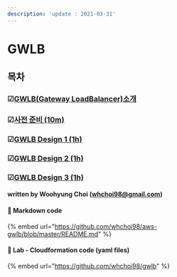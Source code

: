 ```yaml
---
description: 'update : 2021-03-31'
---
```


# GWLB

## 목차 

### ☑[GWLB\(Gateway LoadBalancer\)소개](gwlb-overview.md) 

### ☑[사전 준비 \(10m\)](prepare.md)

### ☑[GWLB Design 1 \(1h\)](gwlb-design1.md)

### ☑[GWLB Design 2 \(1h\)](gwlb-design2.md)

### ☑[GWLB Design 3 \(1h\)](gwlb-design-3.md)



#### written by Woohyung Choi \(whchoi98@gmail.com\)

#### 📔 Markdown code

{% embed url="https://github.com/whchoi98/aws-gwlb/blob/master/README.md" %}

####  📔 Lab - Cloudformation code \(yaml files\)

{% embed url="https://github.com/whchoi98/gwlb" %}







